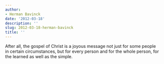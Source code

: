 ```yaml
---
author:
- Herman Bavinck
date: '2012-03-18'
description: ''
slug: 2012-03-18-herman-bavinck
title: ''
---
```

After all, the gospel of Christ is a joyous message not just for some people in certain circumstances, but for every person and for the whole person, for the learned as well as the simple.



